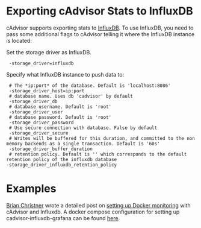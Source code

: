 # Exporting cAdvisor Stats to InfluxDB

cAdvisor supports exporting stats to [InfluxDB](http://influxdb.com). To use InfluxDB, you need to pass some additional flags to cAdvisor telling it where the InfluxDB instance is located:

Set the storage driver as InfluxDB.

```
 -storage_driver=influxdb
```

Specify what InfluxDB instance to push data to:

```
 # The *ip:port* of the database. Default is 'localhost:8086'
 -storage_driver_host=ip:port
 # database name. Uses db 'cadvisor' by default
 -storage_driver_db
 # database username. Default is 'root'
 -storage_driver_user
 # database password. Default is 'root'
 -storage_driver_password
 # Use secure connection with database. False by default
 -storage_driver_secure
 # Writes will be buffered for this duration, and committed to the non memory backends as a single transaction. Default is '60s'
 -storage_driver_buffer_duration
 # retention policy. Default is '' which corresponds to the default retention policy of the influxdb database
-storage_driver_influxdb_retention_policy
```

# Examples

[Brian Christner](https://www.brianchristner.io) wrote a detailed post on [setting up Docker monitoring](https://www.brianchristner.io/how-to-setup-docker-monitoring) with cAdvisor and Influxdb.  A docker compose configuration for setting up cadvisor-influxdb-grafana can be found [here](https://github.com/dalekurt/docker-monitoring/blob/master/docker-compose.yml).
